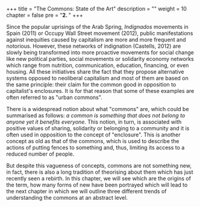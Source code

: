 +++
title = "The Commons: State of the Art"
description = ""
weight = 10
chapter = false
pre = "<b>2. </b>"
+++

Since the popular uprisings of the Arab Spring, *Indignados* movements
in Spain (2011) or Occupy Wall Street movement (2012), public
manifestations against inequities caused by capitalism are more and more
frequent and notorious. However, these networks of indignation
(Castells, 2012) are slowly being transformed into more proactive
movements for social change like new political parties, social movements
or solidarity economy networks which range from nutrition,
communication, education, financing, or even housing. All these
initiatives share the fact that they propose alternative systems opposed
to neoliberal capitalism and most of them are based on the same
principle: their claim for the common good in opposition to capitalist's
enclosures. It is for that reason that some of these examples are often
referred to as "urban commons".

There is a widespread notion about what "commons" are, which could be
summarised as follows: *a common is something that does not belong to
anyone yet it benefits everyone*. This notion, in turn, is associated
with positive values of sharing, solidarity or belonging to a community
and it is often used in opposition to the concept of "enclosure". This
is another concept as old as that of the commons, which is used to
describe the actions of putting fences to something and, thus, limiting
its access to a reduced number of people.

But despite this vagueness of concepts, commons are not something new,
in fact, there is also a long tradition of theorising about them which
has just recently seen a rebirth. In this chapter, we will see which are
the origins of the term, how many forms of new have been portrayed which
will lead to the next chapter in which we will outline three different
trends of understanding the commons at an abstract level.
